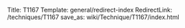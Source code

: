 Title: T1167
Template: general/redirect-index
RedirectLink: /techniques/T1167
save_as: wiki/Technique/T1167/index.html